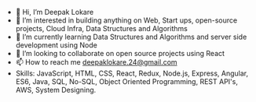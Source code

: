 - 👋 Hi, I’m Deepak Lokare
- 👀 I’m interested in building anything on Web, Start ups, open-source projects, Cloud Infra, Data Structures and Algorithms
- 🌱 I’m currently learning Data Structures and Algorithms and server side development using Node
- 💞️ I’m looking to collaborate on open source projects using React
- 📫 How to reach me deepaklokare.24@gmail.com
- Skills: JavaScript, HTML, CSS, React, Redux, Node.js, Express, Angular, ES6, Java, SQL, No-SQL, Object Oriented Programming, REST API's, AWS, System Designing. 
<!---
deepaklokare24/deepaklokare24 is a ✨ special ✨ repository because its `README.md` (this file) appears on your GitHub profile.
You can click the Preview link to take a look at your changes.
--->
